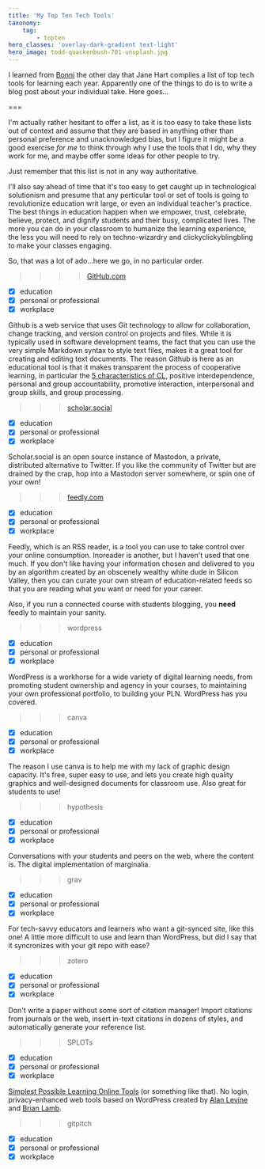```yaml
---
title: 'My Top Ten Tech Tools'
taxonomy:
    tag:
        - topten
hero_classes: 'overlay-dark-gradient text-light'
hero_image: todd-quackenbush-701-unsplash.jpg
---
```

I learned from [Bonni](http://teachinginhighered.com/2018/07/13/top-tools-2018/) the other day that Jane Hart compiles a list of top tech tools for learning each year. Apparently one of the things to do is to write a blog post about your individual take. Here goes...

===

I'm actually rather hesitant to offer a list, as it is too easy to take these lists out of context and assume that they are based in anything other than personal preference and unacknowledged bias, but I figure it might be a good exercise *for me* to think through why I use the tools that I do, why they work for me, and maybe offer some ideas for other people to try.

Just remember that this list is not in any way authoritative.

I'll also say ahead of time that it's too easy to get caught up in technological solutionism and presume that any perticular tool or set of tools is going to revolutionize education writ large, or even an individual teacher's practice. The best things in education happen when we empower, trust, celebrate, believe, protect, and dignify students and their busy, complicated lives. The more you can do in your classroom to humanize the learning experience, the less you will need to rely on techno-wizardry and clickyclickyblingbling to make your classes engaging.

So, that was a lot of ado...here we go, in no particular order.

>>>> [GitHub.com](https://github.com)

- [x] education
- [x] personal or professional
- [x] workplace

Github is a web service that uses Git technology to allow for collaboration, change tracking, and version control on projects and files. While it is typically used in software development teams, the fact that you can use the very simple Markdown syntax to style text files, makes it a great tool for creating and editing text documents. The reason Github is here as an educational tool is that it makes transparent the process of  cooperative learning, in particular the [5 characteristics of CL](http://www.co-operation.org/what-is-cooperative-learning), positive interdependence, personal and group accountability, promotive interaction, interpersonal and group skills, and group processing.

>>> [scholar.social](https://scholar.social)

- [x] education
- [x] personal or professional
- [x] workplace

Scholar.social is an open source instance of Mastodon, a private, distributed alternative to Twitter. If you like the community of Twitter but are drained by the crap, hop into a Mastodon server somewhere, or spin one of your own!

>>> [feedly.com](https://feedly.com)

- [x] education
- [x] personal or professional
- [x] workplace

Feedly, which is an RSS reader, is a tool you can use to take control over your online consumption. Inoreader is another, but I haven't used that one much. If you don't like having your information chosen and delivered to you by an algorithm created by an obscenely wealthy white dude in Silicon Valley, then you can curate your own stream of education-related feeds so that you are reading what *you* want or need for your career.

Also, if you run a connected course with students blogging, you **need** feedly to maintain your sanity.

>>> wordpress

- [x] education
- [x] personal or professional
- [x] workplace

WordPress is  a workhorse for a wide variety of digital learning needs, from promoting student ownership and agency in your courses, to maintaining your own professional portfolio, to building your PLN. WordPress has you covered.

>>> canva

- [x] education
- [x] personal or professional
- [x] workplace

The reason I use canva is to help me with my lack of graphic design capacity. It's free, super easy to use, and lets you create high quality graphics and well-designed documents for classroom use. Also great for students to use!

>>> hypothesis

- [x] education
- [x] personal or professional
- [x] workplace

Conversations with your students and peers on the web, where the content is. The digital implementation of marginalia.

>>> grav

- [x] education
- [x] personal or professional
- [x] workplace

For tech-savvy educators and learners who want a git-synced site, like this one! A little more difficult to use and learn than WordPress, but did I say that it syncronizes with your git repo with ease?

>>> zotero

- [x] education
- [x] personal or professional
- [x] workplace

Don't write a paper without some sort of citation manager! Import citations from journals or the web, insert in-text citations in dozens of styles, and automatically generate your reference list.

>>> SPLOTs

- [x] education
- [x] personal or professional
- [x] workplace

[Simplest Possible Learning Online Tools](https://splot.ca) (or something like that). No login, privacy-enhanced web tools based on WordPress created by [Alan Levine](https://twitter.com/cogdog) and [Brian Lamb](https://twitter.com/brlamb).
>>> gitpitch

- [x] education
- [x] personal or professional
- [x] workplace
